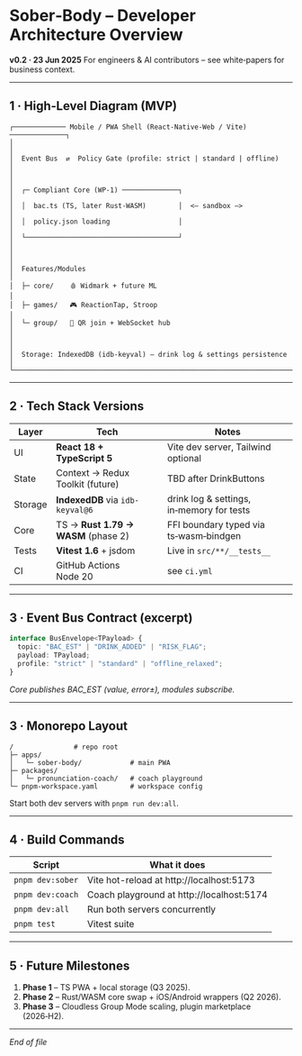 # Sober‑Body – Developer Architecture Overview

**v0.2 · 23 Jun 2025**
For engineers & AI contributors – see white‑papers for business context.

---

## 1 · High‑Level Diagram (MVP)

```
┌───────────── Mobile / PWA Shell (React‑Native‑Web / Vite) ──────────────┐
│                                                                         │
│  Event Bus  ⇄  Policy Gate (profile: strict | standard | offline)        │
│                                                                         │
│  ┌─ Compliant Core (WP‑1) ──────────────┐                                │
│  │  bac.ts (TS, later Rust‑WASM)        │  <— sandbox —>                 │
│  │  policy.json loading                 │                                │
│  └──────────────────────────────────────┘                                │
│                                                                         │
│  Features/Modules                                                        │
│  ├─ core/    🩸 Widmark + future ML                                       │
│  ├─ games/   🎮 ReactionTap, Stroop                                      │
│  └─ group/   👥 QR join + WebSocket hub                                  │
│                                                                         │
│  Storage: IndexedDB (idb‑keyval) – drink log & settings persistence      │
└───────────────────────────────────────────────────────────────────────────┘
```

---

## 2 · Tech Stack Versions

| Layer   | Tech                                | Notes                                  |
| ------- | ----------------------------------- | -------------------------------------- |
| UI      | **React 18 + TypeScript 5**         | Vite dev server, Tailwind optional     |
| State   | Context → Redux Toolkit (future)    | TBD after DrinkButtons                 |
| Storage | **IndexedDB** via `idb-keyval@6`    | drink log & settings, in‑memory for tests |
| Core    | TS → **Rust 1.79 → WASM** (phase 2) | FFI boundary typed via ts‑wasm‑bindgen |
| Tests   | **Vitest 1.6** + jsdom              | Live in `src/**/__tests__`             |
| CI      | GitHub Actions Node 20              | see `ci.yml`                           |

---

## 3 · Event Bus Contract (excerpt)

```ts
interface BusEnvelope<TPayload> {
  topic: "BAC_EST" | "DRINK_ADDED" | "RISK_FLAG";
  payload: TPayload;
  profile: "strict" | "standard" | "offline_relaxed";
}
```

*Core publishes BAC\_EST (value, error±), modules subscribe.*

---

## 3 · Monorepo Layout

```
/               # repo root
├─ apps/
│   └─ sober-body/            # main PWA
├─ packages/
│   └─ pronunciation-coach/   # coach playground
└─ pnpm-workspace.yaml        # workspace config
```

Start both dev servers with `pnpm run dev:all`.

---

## 4 · Build Commands

| Script          | What it does                                                      |
| --------------- | ----------------------------------------------------------------- |
| `pnpm dev:sober`   | Vite hot-reload at http://localhost:5173 |
| `pnpm dev:coach`   | Coach playground at http://localhost:5174 |
| `pnpm dev:all`    | Run both servers concurrently |
| `pnpm test`       | Vitest suite |

---

## 5 · Future Milestones

1. **Phase 1** – TS PWA + local storage (Q3 2025).
2. **Phase 2** – Rust/WASM core swap + iOS/Android wrappers (Q2 2026).
3. **Phase 3** – Cloudless Group Mode scaling, plugin marketplace (2026‑H2).

---

*End of file*
